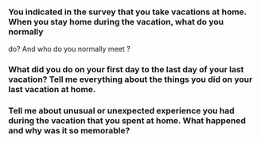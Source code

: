 ### You indicated in the survey that you take vacations at home. When you stay  home during the vacation, what do you normally 
do? And who do you normally meet ?

### What did you do on your first day to the last day of your last vacation? Tell me everything about the things you did on your last vacation at home.

### Tell me about unusual or unexpected experience you had  during the vacation that you spent at home. What happened and why was it so memorable?
